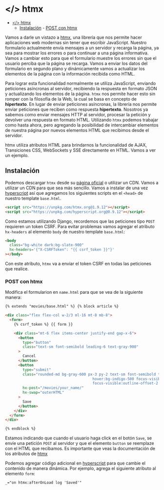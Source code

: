 # </> htmx

<!--toc:start-->

- [</> htmx](#htmx)
  - [Instalación](#instalación) - [POST con htmx](#post-con-htmx)
  <!--toc:end-->

Vamos a darle un vistazo a [htmx](http:\htmx.org), una librería que nos
permite hacer aplicaciones web modernas sin tener que escribir JavaScript.
Nuestro formulario actualmente envía mensajes a un servidor y recarga la
página, ya sea para mostrar los errores o para continuar a una página
informativa. Vamos a cambiar esto para que el formulario muestre los errores
sin que el usuario perciba que la página se recarga. Vamos a enviar los datos
del formulario en segundo plano y dinámicamente vamos a actualizar los
elementos de la página con la información recibida como HTML.

Para lograr esta funcionalidad normalmente se utiliza JavaScript, enviando
peticiones asíncronas al servidor, recibiendo la respuesta en formato JSON y
actualizando los elementos de la página. `htmx` nos permite hacer esto sin
romper con la filosofía de la Web, la cual se basa en concepto de
**hipertexto**. En lugar de enviar peticiones asíncronas, la librería nos
permite enviar peticiones que reciben como respuesta **hipertexto**. Nosotros
ya sabemos como enviar mensajes HTTP al servidor, procesar la petición y
devolver una respuesta en formato HTML. Utilizando `htmx` podemos trabajar como
hasta ahora, pero agregando la posibilidad de intercambiar elementos de nuestra
página por nuevos elementos HTML que recibimos desde el servidor.

htmx utiliza atributos HTML para brindarnos la funcionalidad de AJAX,
Transiciones CSS, WebSockets y SSE directamente en HTML. Vamos a ver un ejemplo.

## Instalación

Podemos descargar `htmx` desde su [página oficial](http://htmx.org) o utilizar
un CDN. Vamos a utilizar un CDN para que sea más sencillo. Vamos a instalar de
una vez [hyperscript](http:\hyperscript.org) así que agregamos los siguientes
scripts en el `<head>` de nuestro template `base.html`.

```html
<script src="https://unpkg.com/htmx.org@1.9.12"></script>
<script src="https://unpkg.com/hyperscript.org@0.9.12"></script>
```

Como estamos utilizando Django, recordemos que las peticiones tipo `POST`
requieren un token CSRF. Para evitar problemas vamos agregar el atributo
`hx-headers` al elemento `body` de nuestro template `base.html`:

```html
<body
  class="bg-white dark:bg-slate-900"
  hx-headers='{"X-CSRFToken": "{{ csrf_token }}"}'
></body>
```

Con este atributo, `htmx` va a enviar el token CSRF en todas las peticiones que realice.

### POST con htmx

Modifica el formularion en `name.html` para que se vea de la siguiente manera:

```html
{% extends "movies/base.html" %} {% block article %}

<div class="flex flex-col w-2/3 ml-16 mt-8 mb-8">
  <form>
    {% csrf_token %} {{ form }}

    <div class="mt-6 flex items-center justify-end gap-x-6">
      <button
        type="button"
        class="text-sm font-semibold leading-6 text-gray-900"
      >
        Cancel
      </button>
      <button
        type="submit"
        class="rounded-md bg-gray-600 px-3 py-2 text-sm font-semibold text-white shadow-sm 
                                        hover:bg-indigo-500 focus-visible:outline focus-visible:outline-2 
                                        focus-visible:outline-offset-2 focus-visible:outline-indigo-600"
        hx-post="/movies/your_name/"
        hx-swap="outerHTML"
      >
        Save
      </button>
    </div>
  </form>
</div>

{% endblock %}
```

Estamos indicando que cuando el usuario haga click en el botón `Save`, se envíe una petición `POST` al servidor y
que el elemento `button` se reemplaze con el HTML que recibamos. Es importante que veas la documentación de los
atributos de [htmx](https://htmx.org/reference/)

Podemos agregar código adicional en [hyperscript](http:\hyperscript.org) para
que cambie el contenido de manera dinámica. Por ejemplo, agrega el siguiente
atributo al elemento `form`:

```html
_="on htmx:afterOnLoad log 'Saved'"
```
